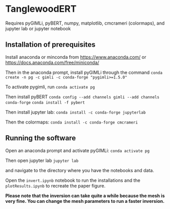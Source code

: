 # TanglewoodERT

Requires pyGIMLi, pyBERT, numpy, matplotlib, cmcrameri (colormaps), and jupyter lab or jupyter notebook

## Installation of prerequisites

Install anaconda or minconda from https://www.anaconda.com/ or https://docs.anaconda.com/free/miniconda/

Then in the anaconda prompt, install pyGIMLi through the command
`conda create -n pg -c gimli -c conda-forge "pygimli>=1.5.0" `

To activate pygimli, run
`conda activate pg`

Then install pyBERT
`conda config --add channels gimli --add channels conda-forge`
`conda install -f pybert`

Then install jupyter lab:
`conda install -c conda-forge jupyterlab`

Then the colormaps:
`conda install -c conda-forge cmcrameri`

## Running the software

Open an anaconda prompt and activate pyGIMLi:
`conda activate pg`

Then open jupyter lab
`jupyter lab`

and navigate to the directory where you have the notebooks and data.

Open the `invert.ipynb` notebook to run the installations and the `plotResults.ipynb` to recreate the paper figure.

**Please note that the inversion can take quite a while because the mesh is very fine. You can change the mesh parameters to run a faster inversion.**